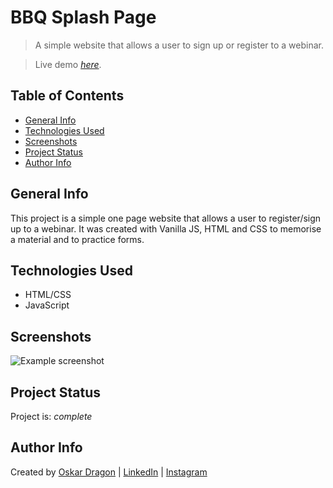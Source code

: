 # BBQ Splash Page
> A simple website that allows a user to sign up or register to a webinar.

> Live demo [_here_](https://oskar-dragon.github.io/bbq-splash-page/). 


## Table of Contents
* [General Info](#general-info)
* [Technologies Used](#technologies-used)
* [Screenshots](#screenshots)
* [Project Status](#project-status)
* [Author Info](#author-info)


## General Info
This project is a simple one page website that allows a user to register/sign up to a webinar.
It was created with Vanilla JS, HTML and CSS to memorise a material and to practice forms.

## Technologies Used
- HTML/CSS
- JavaScript


## Screenshots
![Example screenshot](https://i.gyazo.com/cf75263a3b6e1a3b784cf26fd9529077.jpg)


## Project Status
Project is: _complete_


## Author Info
Created by [Oskar Dragon](https://github.com/oskar-dragon) | 
[LinkedIn](https://www.linkedin.com/in/oskar-dragon) | 
[Instagram](https://www.instagram.com/skrdrgn___/)